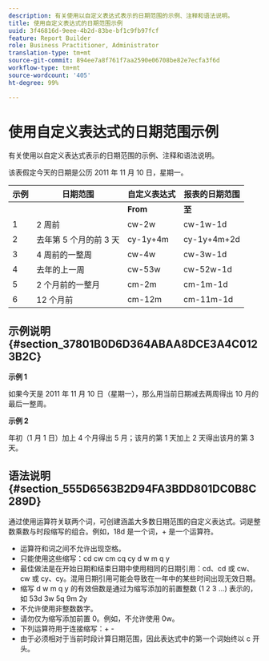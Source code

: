 ```yaml
---
description: 有关使用以自定义表达式表示的日期范围的示例、注释和语法说明。
title: 使用自定义表达式的日期范围示例
uuid: 3f46816d-9eee-4b2d-83be-bf1c9fb97fcf
feature: Report Builder
role: Business Practitioner, Administrator
translation-type: tm+mt
source-git-commit: 894ee7a8f761f7aa2590e06708be82e7ecfa3f6d
workflow-type: tm+mt
source-wordcount: '405'
ht-degree: 99%

---
```



# 使用自定义表达式的日期范围示例

有关使用以自定义表达式表示的日期范围的示例、注释和语法说明。

该表假定今天的日期是公历 2011 年 11 月 10 日，星期一。

| 示例 | 日期范围 | 自定义表达式 | 报表的日期范围 |
|---|---|---|---|
|  |  | **From** | **至** |  |
| 1 | 2 周前 | cw-2w | cw-1w-1d | 10 月 26 日至 11 月 1 日 |
| 2 | 去年第 5 个月的前 3 天 | cy-1y+4m | cy-1y+4m+2d | 2010 年 5 月 1 日至 5 月 3 日 |
| 3 | 4 周前的一整周 | cw-4w | cw-3w-1d | 10 月 12 日至 10 月 18 日 |
| 4 | 去年的上一周 | cw-53w | cw-52w-1d | 2010 年 11 月 3 日至 11 月 9 日 |
| 5 | 2 个月前的一整月 | cm-2m | cm-1m-1d | 9 月 1 日至 9 月 30 日 |
| 6 | 12 个月前 | cm-12m | cm-11m-1d | 2010 年 11 月 1 日至 11 月 30 日 |

## 示例说明 {#section_37801B0D6D364ABAA8DCE3A4C0123B2C}

**示例 1**

如果今天是 2011 年 11 月 10 日（星期一），那么用当前日期减去两周得出 10 月的最后一整周。

**示例 2**

年初（1 月 1 日）加上 4 个月得出 5 月；该月的第 1 天加上 2 天得出该月的第 3 天。

## 语法说明 {#section_555D6563B2D94FA3BDD801DC0B8C289D}

通过使用运算符关联两个词，可创建涵盖大多数日期范围的自定义表达式。词是整数乘数与时段缩写的组合。例如，18d 是一个词，+ 是一个运算符。

* 运算符和词之间不允许出现空格。
* 只能使用这些缩写：cd cw cm cq cy d w m q y
* 最佳做法是在开始日期和结束日期中使用相同的日期引用：cd、cd 或 cw、cw 或 cy、cy。混用日期引用可能会导致在一年中的某些时间出现无效日期。
* 缩写 d w m q y 的有效倍数是通过为缩写添加的前置整数 (1 2 3 ...) 表示的，如 53d 3w 5q 9m 2y
* 不允许使用非整数数字。
* 请勿仅为缩写添加前置 0。例如，不允许使用 0w。
* 下列运算符用于连接缩写：+ -
* 由于必须相对于当前时段计算日期范围，因此表达式中的第一个词始终以 c 开头。

